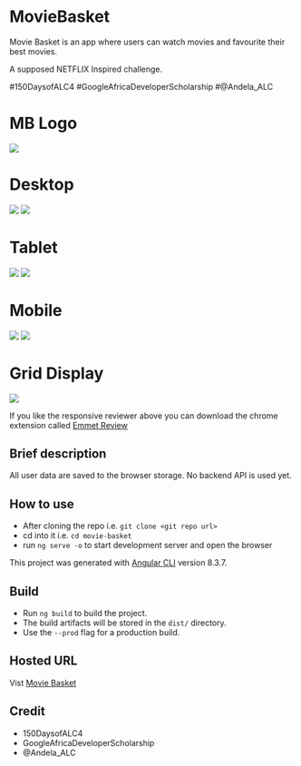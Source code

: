 # MovieBasket <MB />

Movie Basket is an app where users can watch movies and favourite their best movies.

A supposed NETFLIX Inspired challenge.

#150DaysofALC4 #GoogleAfricaDeveloperScholarship #@Andela_ALC

# MB Logo

![](https://res.cloudinary.com/shaolinmkz/image/upload/v1571578406/ALC/google-ship/icons/icon-96x96.png)

# Desktop

![](https://res.cloudinary.com/shaolinmkz/image/upload/v1571584761/ALC/google-ship/bg-show2.gif)
![](https://res.cloudinary.com/shaolinmkz/image/upload/v1571584743/ALC/google-ship/bg-show.gif)

# Tablet

  ![](https://res.cloudinary.com/shaolinmkz/image/upload/v1571673072/ALC/google-ship/tablet-basket.gif)
  ![](https://res.cloudinary.com/shaolinmkz/image/upload/v1571673281/ALC/google-ship/tablet-basket1.gif)

# Mobile

![](https://res.cloudinary.com/shaolinmkz/image/upload/v1571671348/ALC/google-ship/iphone-basket.gif)
![](https://res.cloudinary.com/shaolinmkz/image/upload/v1571671345/ALC/google-ship/iphone-basket1.gif)

# Grid Display

![](https://res.cloudinary.com/shaolinmkz/image/upload/v1571673678/ALC/google-ship/full.gif)

If you like the responsive reviewer above you can download the chrome extension called [Emmet Review](https://chrome.google.com/webstore/detail/emmet-review/epejoicbhllgiimigokgjdoijnpaphdp?hl=en)

## Brief description
  All user data are saved to the browser storage.
  No backend API is used yet.

## How to use

* After cloning the repo i.e. `git clone <git repo url>`
* cd into it i.e. `cd movie-basket`
* run `ng serve -o` to start development server and open the browser

This project was generated with [Angular CLI](https://github.com/angular/angular-cli) version 8.3.7.

## Build

* Run `ng build` to build the project.
* The build artifacts will be stored in the `dist/` directory.
* Use the `--prod` flag for a production build.

## Hosted URL

Vist [Movie Basket](https://alc-movie-basket.netlify.com)

## Credit

* 150DaysofALC4
* GoogleAfricaDeveloperScholarship
* @Andela_ALC
